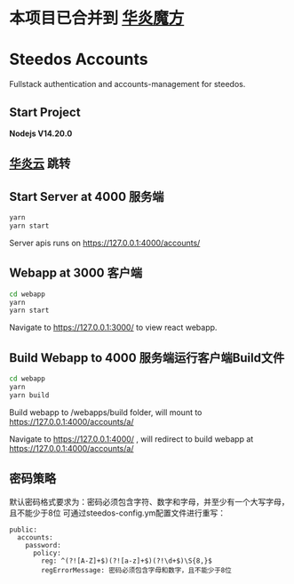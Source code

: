 # 本项目已合并到 [华炎魔方](https://github.com/steedos/steedos-platform/)

# Steedos Accounts

Fullstack authentication and accounts-management for steedos.

## Start Project

**Nodejs V14.20.0**

## [华炎云](https://us.steedos.com/) 跳转

## Start Server at 4000   服务端

```bash
yarn
yarn start
```

Server apis runs on https://127.0.0.1:4000/accounts/

## Webapp at 3000         客户端

```bash
cd webapp
yarn
yarn start
```

Navigate to https://127.0.0.1:3000/ to view react webapp.

## Build Webapp to 4000    服务端运行客户端Build文件

```bash
cd webapp
yarn
yarn build
```

Build webapp to /webapps/build folder, will mount to https://127.0.0.1:4000/accounts/a/

Navigate to https://127.0.0.1:4000/ , will redirect to build webapp at https://127.0.0.1:4000/accounts/a/

## 密码策略

默认密码格式要求为：密码必须包含字符、数字和字母，并至少有一个大写字母，且不能少于8位
可通过steedos-config.ym配置文件进行重写：

```
public:
  accounts:
    password:
      policy:
        reg: ^(?![A-Z]+$)(?![a-z]+$)(?!\d+$)\S{8,}$
        regErrorMessage: 密码必须包含字母和数字，且不能少于8位
```

